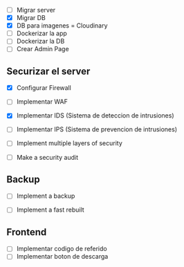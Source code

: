 - [ ] Migrar server
- [x] Migrar DB
- [x] DB para imagenes = Cloudinary
- [ ] Dockerizar la app
- [ ] Dockerizar la DB
- [ ] Crear Admin Page

## Securizar el server
- [x] Configurar Firewall
- [ ] Implementar WAF
- [x] Implementar IDS (Sistema de deteccion de intrusiones)
- [ ] Implementar IPS (Sistema de prevencion de intrusiones)
- [ ] Implement multiple layers of security
- [ ] Make a security audit


## Backup
- [ ] Implement a backup
- [ ] Implement a fast rebuilt







## Frontend
- [ ] Implementar codigo de referido
- [ ] Implementar boton de descarga
